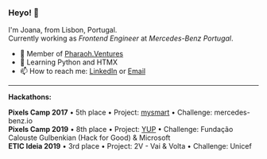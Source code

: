 ### Heyo! 👋

I'm Joana, from Lisbon, Portugal.  
Currently working as _Frontend Engineer_ at _Mercedes-Benz Portugal_.  

- 🔺 Member of [Pharaoh.Ventures](https://pharaoh.ventures/)  
- 🌱 Learning Python and HTMX  
- 📫 How to reach me: [LinkedIn](https://www.linkedin.com/in/joana-rijo/) or [Email](mailto:joanaisabelrijo@gmail.com)

--- 
__Hackathons:__  
  
__Pixels Camp 2017__ • 5th place • Project: [mysmart](https://github.com/mjamado/MOCKPIXEL008) • Challenge: mercedes-benz.io  
__Pixels Camp 2019__ • 8th place • Project: [YUP](https://taikai.network/en/pixelscamp/challenges/pixels-camp/projects/cjtin5qji1zy40b84fklxhtiz/idea) • Challenge: Fundação Calouste Gulbenkian (Hack for Good) & Microsoft  
__ETIC Ideia 2019__ • 3rd place • Project: 2V - Vai & Volta • Challenge: Unicef  
